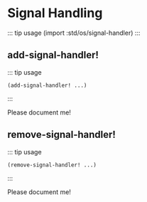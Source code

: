 # Signal Handling
::: tip usage
(import :std/os/signal-handler)
:::

## add-signal-handler!
::: tip usage
```
(add-signal-handler! ...)
```
:::

Please document me!

## remove-signal-handler!
::: tip usage
```
(remove-signal-handler! ...)
```
:::

Please document me!
